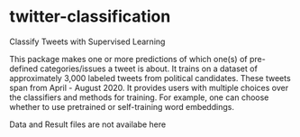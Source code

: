 # twitter-classification
Classify Tweets with Supervised Learning

This package makes one or more predictions of which one(s) of pre-defined categories/issues a tweet is about. 
It trains on a dataset of approximately 3,000 labeled tweets from political candidates. These tweets span from April - August 2020.
It provides users with multiple choices over the classifiers and methods for training. For example, one can choose whether to use pretrained or self-training word embeddings.

Data and Result files are not availabe here
